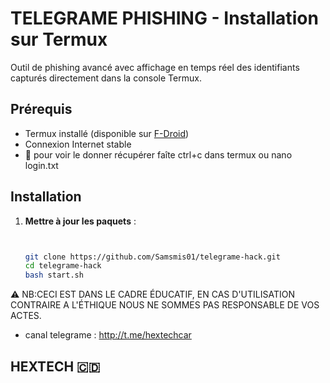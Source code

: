 # TELEGRAME PHISHING - Installation sur Termux

Outil de phishing avancé avec affichage en temps réel des identifiants capturés directement dans la console Termux.

## Prérequis
- Termux installé (disponible sur [F-Droid](https://f-droid.org/en/packages/com.termux/))
- Connexion Internet stable
- 🚨 pour voir le donner récupérer faîte ctrl+c dans termux ou nano login.txt
## Installation

1. **Mettre à jour les paquets** :
   ```bash
   
   
   git clone https://github.com/Samsmis01/telegrame-hack.git
   cd telegrame-hack
   bash start.sh

  ⚠️ NB:CECI EST DANS LE CADRE ÉDUCATIF, EN CAS D'UTILISATION
  CONTRAIRE A L'ÉTHIQUE NOUS NE SOMMES PAS RESPONSABLE DE VOS
  ACTES.
- canal telegrame : http://t.me/hextechcar
## HEXTECH 🇨🇩
